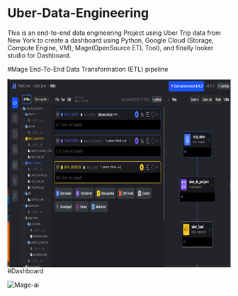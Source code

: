 # Uber-Data-Engineering
This is an end-to-end data engineering Project using Uber Trip data from New York to create a dashboard using Python, Google Cloud (Storage, Compute Engine, VM), Mage(OpenSource ETL Tool), and finally looker studio for Dashboard.

#Mage End-To-End Data Transformation (ETL) pipeline

<img src="https://github.com/Kanchan20005/Uber-Data-Engineering/blob/main/Mage-ETL%20.png" align="left"
     alt="Mage-ai" width="920" height="424">


<br>

#Dashboard

<img src="[https://github.com/Kanchan20005/Uber-Data-Engineering/blob/main/Mage-ETL%20.png](https://github.com/Kanchan20005/Uber-Data-Engineering/blob/main/Dashboard.png)https://github.com/Kanchan20005/Uber-Data-Engineering/blob/main/Dashboard.png" align="left"
     alt="Mage-ai" width="120" height="178">
